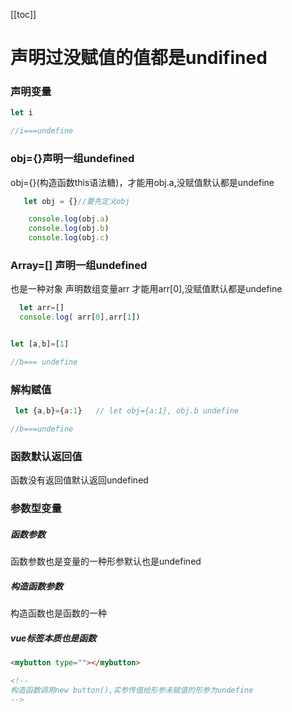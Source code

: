 [[toc]]

<style>h3{font-weight:bolder}</style>
# 声明过没赋值的值都是undifined



### 声明变量

```javascript
let i

//i===undefine
```

### obj={}声明一组undefined
obj={}(构造函数this语法糖)，才能用obj.a,没赋值默认都是undefine


```javascript
   let obj = {}//要先定义obj

    console.log(obj.a)
    console.log(obj.b)
    console.log(obj.c)

```

### Array=[] 声明一组undefined

也是一种对象
声明数组变量arr 才能用arr[0],没赋值默认都是undefine

```javascript
  let arr=[]
  console.log( arr[0],arr[1])


let [a,b]=[1]

//b=== undefine
```

### 解构赋值

```javascript
 let {a,b}={a:1}   // let obj={a:1}, obj.b undefine

//b===undefine
```



### 函数默认返回值

函数没有返回值默认返回undefined

### 参数型变量

##### 函数参数

函数参数也是变量的一种形参默认也是undefined


##### 构造函数参数

构造函数也是函数的一种 


##### vue标签本质也是函数


```html
<mybutton type=""></mybutton>

<!-- 
构造函数调用new button(),实参传值给形参未赋值的形参为undefine 
-->
```